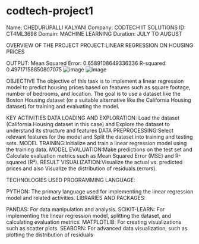 # codtech-project1
Name: CHEDURUPALLI KALYANI
Company: CODTECH IT SOLUTIONS
ID: CT4ML3698
Domain: MACHINE LEARNING
Duration: JULY TO AUGUST
 


OVERVIEW OF THE PROJECT
PROJECT:LINEAR REGRESSION ON HOUSING PRICES

OUTPUT: Mean Squared Error: 0.6589108649336336
        R-squared: 0.49717158850807075
![image](https://github.com/Kalyanichedurupalli/codtech-project1/assets/173444613/1b6efed0-4f43-4ef1-8424-5143c55f4a0c)
![image](https://github.com/Kalyanichedurupalli/codtech-project1/assets/173444613/d34d966a-0c81-4c9a-b8d2-519b912b97fb)


        
OBJECTIVE
The objective of this task is to implement a linear regression model to predict housing prices based on features such as square footage, number of bedrooms, and location. The goal is to use a dataset like the Boston Housing dataset (or a suitable alternative like the California Housing dataset) for training and evaluating the model.

KEY ACTIVITIES
DATA LOADING AND EXPLORATION: Load the dataset (California Housing dataset in this case) and Explore the dataset to understand its structure and features
DATA PREPROCESSING:Select relevant features for the model and Split the dataset into training and testing sets.
MODEL TRAINING:Initialize and train a linear regression model using the training data.
MODEL EVALUATION:Make predictions on the test set and Calculate evaluation metrics such as Mean Squared Error (MSE) and R-squared (R²).
RESULT VISUALIZATION:Visualize the actual vs. predicted prices and also Visualize the distribution of residuals (errors).

TECHNOLOGIES USED
PROGRAMMING LANGUAGE:

PYTHON: The primary language used for implementing the linear regression model and related activities.
LIBRARIES AND PACKAGES:

PANDAS: For data manipulation and analysis.
SCIKIT-LEARN: For implementing the linear regression model, splitting the dataset, and calculating evaluation metrics.
MATPLOTLIB: For creating visualizations such as scatter plots.
SEABORN: For advanced data visualization, such as plotting the distribution of residuals
